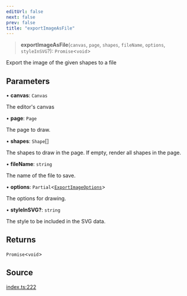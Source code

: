 ```yaml
---
editUrl: false
next: false
prev: false
title: "exportImageAsFile"
---
```


> **exportImageAsFile**(`canvas`, `page`, `shapes`, `fileName`, `options`, `styleInSVG`?): `Promise`\<`void`\>

Export the image of the given shapes to a file

## Parameters

• **canvas**: `Canvas`

The editor's canvas

• **page**: `Page`

The page to draw.

• **shapes**: `Shape`[]

The shapes to draw in the page. If empty, render all shapes in the page.

• **fileName**: `string`

The name of the file to save.

• **options**: `Partial`\<[`ExportImageOptions`](/api-export/type-aliases/exportimageoptions/)\>

The options for drawing.

• **styleInSVG?**: `string`

The style to be included in the SVG data.

## Returns

`Promise`\<`void`\>

## Source

[index.ts:222](https://github.com/dgmjs/dgmjs/blob/main/packages/export/src/index.ts#L222)
